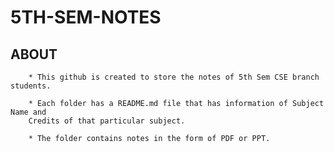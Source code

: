 # 5TH-SEM-NOTES

## ABOUT

        * This github is created to store the notes of 5th Sem CSE branch students.
        
        * Each folder has a README.md file that has information of Subject Name and 
        Credits of that particular subject.
        
        * The folder contains notes in the form of PDF or PPT.
        
